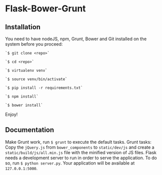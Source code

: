 # Flask-Bower-Grunt

## Installation

You need to have nodeJS, npm, Grunt, Bower and Git installed on the system before you proceed:

  	`$ git clone <repo>`

  	`$ cd <repo>`

  	`$ virtualenv venv`

  	`$ source venv/bin/activate`

  	`$ pip install -r requirements.txt`

  	`$ npm install`

  	`$ bower install`

Enjoy!

## Documentation

  Make Grunt work, run `$ grunt` to execute the default tasks. 
  Grunt tasks: Copy the `jQuery.js` from `bower_components` to `static/dev/js` and create a `static/build/js/all.min.js` file with the minified version of JS files. 
  Flask needs a development server to run in order to serve the application. To do so, run `$ python server.py`. Your application will be available at `127.0.0.1:5000`.

  
